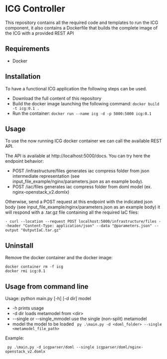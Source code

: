 # ICG Controller

This repository contains all the required code and templates to run the ICG component, it also contains a Dockerfile that builds the complete image of the ICG with a provided REST API

Requirements
-------------
- Docker

Installation
-------------

To have a functional ICG application the following steps can be used.

- Download the full content of this repository
- Build the docker image launching the following command: `docker build -t icg:0.1 .` 
- Run the container: `docker run --name icg -d -p 5000:5000 icg:0.1`

Usage
------------

To use the now running ICG docker container we can call the available REST API.

The API is available at http://localhost:5000/docs. You can try here the endpoint behavior:

- POST /infrastructure/files generates iac compress folder from json intermediate representation (see input_file_example/nginx/parameters.json as an example body).
- POST /iac/files generates iac compress folder from doml model (ex. nginx-openstack_v2.domlx)

Otherwise, send a POST request at this endpoint with the indicated json body (see input_file_example/nginx/parameters.json as an example body) it will respond with a .tar.gz file containing all the required IaC files:

    - curl --location --request POST localhost:5000/infrastructure/files --header "Content-Type: application/json" --data "@parameters.json" --output "OutputIaC.tar.gz"

Uninstall
------------
Remove the docker container and the docker image:

```
docker container rm -f icg
docker rmi icg:0.1
```

Usage from command line
------------
Usage: python main.py [-h] [-d dir] model
- -h  prints usage
- -d dir loads metamodel from \<dir>
- --single or --single_mmodel   use the single (non-split) metamodel
- model  the model to be loaded
` py .\main.py -d <doml_folder> --single <metamodel_file_path>`

Example:

` py .\main.py -d icgparser/doml --single icgparser/doml/nginx-openstack_v2.domlx`